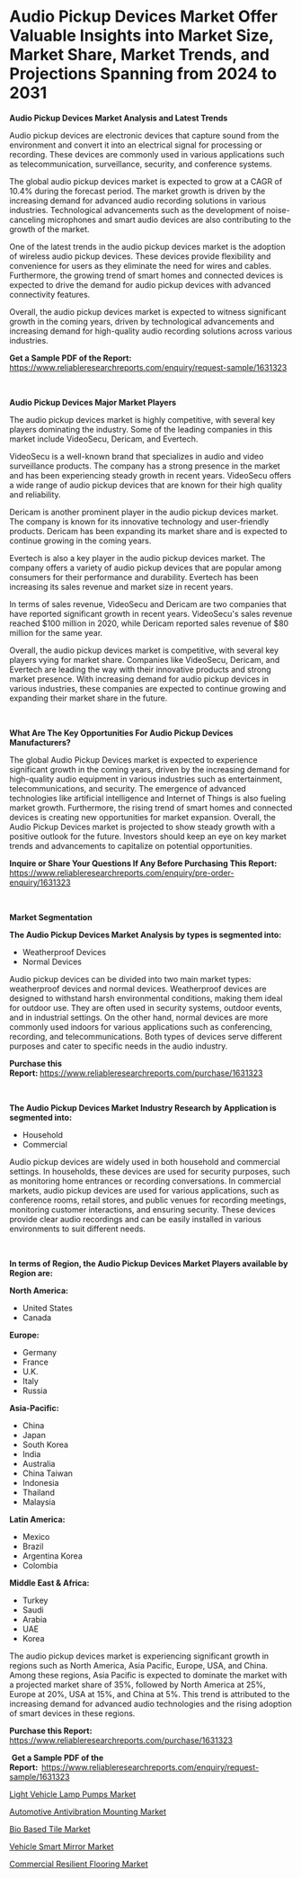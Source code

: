 <p><h1>Audio Pickup Devices Market Offer Valuable Insights into Market Size, Market Share, Market Trends, and Projections Spanning from 2024 to 2031</h1></p><p><strong>Audio Pickup Devices Market Analysis and Latest Trends</strong></p>
<p><p>Audio pickup devices are electronic devices that capture sound from the environment and convert it into an electrical signal for processing or recording. These devices are commonly used in various applications such as telecommunication, surveillance, security, and conference systems.</p><p>The global audio pickup devices market is expected to grow at a CAGR of 10.4% during the forecast period. The market growth is driven by the increasing demand for advanced audio recording solutions in various industries. Technological advancements such as the development of noise-canceling microphones and smart audio devices are also contributing to the growth of the market.</p><p>One of the latest trends in the audio pickup devices market is the adoption of wireless audio pickup devices. These devices provide flexibility and convenience for users as they eliminate the need for wires and cables. Furthermore, the growing trend of smart homes and connected devices is expected to drive the demand for audio pickup devices with advanced connectivity features.</p><p>Overall, the audio pickup devices market is expected to witness significant growth in the coming years, driven by technological advancements and increasing demand for high-quality audio recording solutions across various industries.</p></p>
<p><strong>Get a Sample PDF of the Report:&nbsp;</strong> <a href="https://www.reliableresearchreports.com/enquiry/request-sample/1631323">https://www.reliableresearchreports.com/enquiry/request-sample/1631323</a></p>
<p>&nbsp;</p>
<p><strong>Audio Pickup Devices Major Market Players</strong></p>
<p><p>The audio pickup devices market is highly competitive, with several key players dominating the industry. Some of the leading companies in this market include VideoSecu, Dericam, and Evertech. </p><p>VideoSecu is a well-known brand that specializes in audio and video surveillance products. The company has a strong presence in the market and has been experiencing steady growth in recent years. VideoSecu offers a wide range of audio pickup devices that are known for their high quality and reliability.</p><p>Dericam is another prominent player in the audio pickup devices market. The company is known for its innovative technology and user-friendly products. Dericam has been expanding its market share and is expected to continue growing in the coming years.</p><p>Evertech is also a key player in the audio pickup devices market. The company offers a variety of audio pickup devices that are popular among consumers for their performance and durability. Evertech has been increasing its sales revenue and market size in recent years.</p><p>In terms of sales revenue, VideoSecu and Dericam are two companies that have reported significant growth in recent years. VideoSecu's sales revenue reached $100 million in 2020, while Dericam reported sales revenue of $80 million for the same year.</p><p>Overall, the audio pickup devices market is competitive, with several key players vying for market share. Companies like VideoSecu, Dericam, and Evertech are leading the way with their innovative products and strong market presence. With increasing demand for audio pickup devices in various industries, these companies are expected to continue growing and expanding their market share in the future.</p></p>
<p>&nbsp;</p>
<p><strong>What Are The Key Opportunities For Audio Pickup Devices Manufacturers?</strong></p>
<p><p>The global Audio Pickup Devices market is expected to experience significant growth in the coming years, driven by the increasing demand for high-quality audio equipment in various industries such as entertainment, telecommunications, and security. The emergence of advanced technologies like artificial intelligence and Internet of Things is also fueling market growth. Furthermore, the rising trend of smart homes and connected devices is creating new opportunities for market expansion. Overall, the Audio Pickup Devices market is projected to show steady growth with a positive outlook for the future. Investors should keep an eye on key market trends and advancements to capitalize on potential opportunities.</p></p>
<p><strong>Inquire or Share Your Questions If Any Before Purchasing This Report:</strong> <a href="https://www.reliableresearchreports.com/enquiry/pre-order-enquiry/1631323">https://www.reliableresearchreports.com/enquiry/pre-order-enquiry/1631323</a></p>
<p>&nbsp;</p>
<p><strong>Market Segmentation</strong></p>
<p><strong>The Audio Pickup Devices Market Analysis by types is segmented into:</strong></p>
<p><ul><li>Weatherproof Devices</li><li>Normal Devices</li></ul></p>
<p><p>Audio pickup devices can be divided into two main market types: weatherproof devices and normal devices. Weatherproof devices are designed to withstand harsh environmental conditions, making them ideal for outdoor use. They are often used in security systems, outdoor events, and in industrial settings. On the other hand, normal devices are more commonly used indoors for various applications such as conferencing, recording, and telecommunications. Both types of devices serve different purposes and cater to specific needs in the audio industry.</p></p>
<p><strong>Purchase this Report:&nbsp;</strong><a href="https://www.reliableresearchreports.com/purchase/1631323">https://www.reliableresearchreports.com/purchase/1631323</a></p>
<p>&nbsp;</p>
<p><strong>The Audio Pickup Devices Market Industry Research by Application is segmented into:</strong></p>
<p><ul><li>Household</li><li>Commercial</li></ul></p>
<p><p>Audio pickup devices are widely used in both household and commercial settings. In households, these devices are used for security purposes, such as monitoring home entrances or recording conversations. In commercial markets, audio pickup devices are used for various applications, such as conference rooms, retail stores, and public venues for recording meetings, monitoring customer interactions, and ensuring security. These devices provide clear audio recordings and can be easily installed in various environments to suit different needs.</p></p>
<p>&nbsp;</p>
<p><strong>In terms of Region, the Audio Pickup Devices Market Players available by Region are:</strong></p>
<p>
    <p> <strong> North America: </strong>
        <ul>
            <li>United States</li>
            <li>Canada</li>
        </ul>
        </p> 
    <p> <strong> Europe: </strong>
        <ul>
            <li>Germany</li>
            <li>France</li>
            <li>U.K.</li>
            <li>Italy</li>
            <li>Russia</li>
        </ul>
        </p> 
    <p> <strong> Asia-Pacific: </strong>
        <ul>
            <li>China</li>
            <li>Japan</li>
            <li>South Korea</li>
            <li>India</li>
            <li>Australia</li>
            <li>China Taiwan</li>
            <li>Indonesia</li>
            <li>Thailand</li>
            <li>Malaysia</li>
        </ul>
        </p> 
    <p> <strong> Latin America: </strong>
        <ul>
            <li>Mexico</li>
            <li>Brazil</li>
            <li>Argentina Korea</li>
            <li>Colombia</li>
        </ul>
        </p> 
    <p> <strong> Middle East & Africa: </strong>
        <ul>
            <li>Turkey</li>
            <li>Saudi</li>
            <li>Arabia</li>
            <li>UAE</li>
            <li>Korea</li>
        </ul>
    </p>
    </p>
<p><p>The audio pickup devices market is experiencing significant growth in regions such as North America, Asia Pacific, Europe, USA, and China. Among these regions, Asia Pacific is expected to dominate the market with a projected market share of 35%, followed by North America at 25%, Europe at 20%, USA at 15%, and China at 5%. This trend is attributed to the increasing demand for advanced audio technologies and the rising adoption of smart devices in these regions.</p></p>
<p><strong>Purchase this Report: </strong><a href="https://www.reliableresearchreports.com/purchase/1631323">https://www.reliableresearchreports.com/purchase/1631323</a></p>
<p>&nbsp;<strong>Get a Sample PDF of the Report:&nbsp;&nbsp;</strong><a href="https://www.reliableresearchreports.com/enquiry/request-sample/1631323">https://www.reliableresearchreports.com/enquiry/request-sample/1631323</a></p>
<p><strong></strong></p>
<p><p><a href="https://zircon-bluebell-299.notion.site/Light-Vehicle-Lamp-Pumps-Market-Size-Global-Industry-Overview-Market-Segmentation-and-Forecast-20-308500ff7f4a473f80f313fe80eb7de5">Light Vehicle Lamp Pumps Market</a></p><p><a href="https://fearless-okapi-6c8.notion.site/Automotive-Antivibration-Mounting-Market-Dynamics-2024-2031-Also-about-Its-Market-Trends-Projectio-6349234e273a47fd9ced3b7f816b557a">Automotive Antivibration Mounting Market</a></p><p><a href="https://view.publitas.com/reportprime-1/bio-based-tile-market-size-reflecting-a-forecast-till-2031-market-by-type-by-application-and-by-geography/">Bio Based Tile Market</a></p><p><a href="https://scarlet-rocket-c63.notion.site/Vehicle-Smart-Mirror-Market-Share-Market-New-Trends-Analysis-Report-By-Type-By-Application-By-En-8c36423207084364aa3c03da0fa7f883">Vehicle Smart Mirror Market</a></p><p><a href="https://view.publitas.com/reportprime-1/commercial-resilient-flooring-market-provides-detailed-segmentation-of-this-market-based-on-type-application-and-region-and-forecast-for-the-period-from-2024-2031/">Commercial Resilient Flooring Market</a></p></p>